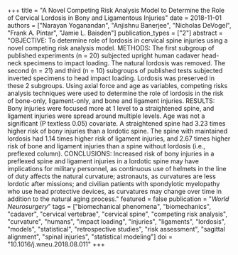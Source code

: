 +++
title = "A Novel Competing Risk Analysis Model to Determine the Role of Cervical Lordosis in Bony and Ligamentous Injuries"
date = 2018-11-01
authors = ["Narayan Yoganandan", "Anjishnu Banerjee", "Nicholas DeVogel", "Frank A. Pintar", "Jamie L. Baisden"]
publication_types = ["2"]
abstract = "OBJECTIVE: To determine role of lordosis in cervical spine injuries using a novel competing risk analysis model. METHODS: The first subgroup of published experiments (n = 20) subjected upright human cadaver head-neck specimens to impact loading. The natural lordosis was removed. The second (n = 21) and third (n = 10) subgroups of published tests subjected inverted specimens to head impact loading. Lordosis was preserved in these 2 subgroups. Using axial force and age as variables, competing risks analysis techniques were used to determine the role of lordosis in the risk of bone-only, ligament-only, and bone and ligament injuries. RESULTS: Bony injuries were focused more at 1 level to a straightened spine, and ligament injuries were spread around multiple levels. Age was not a significant (P textless 0.05) covariate. A straightened spine had 3.23 times higher risk of bony injuries than a lordotic spine. The spine with maintained lordosis had 1.14 times higher risk of ligament injuries, and 2.67 times higher risk of bone and ligament injuries than a spine without lordosis (i.e., preflexed column). CONCLUSIONS: Increased risk of bony injuries in a preflexed spine and ligament injuries in a lordotic spine may have implications for military personnel, as continuous use of helmets in the line of duty affects the natural curvature; astronauts, as curvatures are less lordotic after missions; and civilian patients with spondylotic myelopathy who use head protective devices, as curvatures may change over time in addition to the natural aging process."
featured = false
publication = "*World Neurosurgery*"
tags = ["biomechanical phenomena", "biomechanics", "cadaver", "cervical vertebrae", "cervical spine", "competing risk analysis", "curvature", "humans", "impact loading", "injuries", "ligaments", "lordosis", "models", "statistical", "retrospective studies", "risk assessment", "sagittal alignment", "spinal injuries", "statistical modeling"]
doi = "10.1016/j.wneu.2018.08.011"
+++

